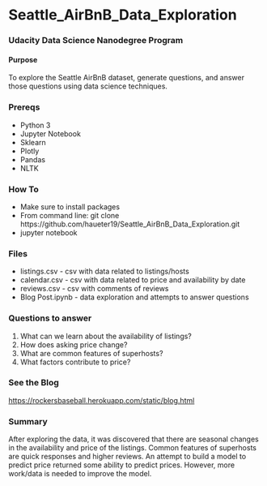 # Seattle_AirBnB_Data_Exploration
### Udacity Data Science Nanodegree Program

#### Purpose
To explore the Seattle AirBnB dataset, generate questions, and answer those questions using data science techniques.

### Prereqs
<ul>
  <li>Python 3</li>
  <li>Jupyter Notebook</li>
  <li>Sklearn</li>
  <li>Plotly</li>
  <li>Pandas</li>
  <li>NLTK</li>
</ul>

### How To
<ul>
  <li>Make sure to install packages</li>
  <li>From command line: git clone https://github.com/haueter19/Seattle_AirBnB_Data_Exploration.git</li>
  <li>jupyter notebook</li>
</ul>

### Files
<ul>
  <li>listings.csv - csv with data related to listings/hosts</li>
  <li>calendar.csv - csv with data related to price and availability by date</li>
  <li>reviews.csv - csv with comments of reviews</li>
  <li>Blog Post.ipynb - data exploration and attempts to answer questions</li>
</ul>

### Questions to answer
1. What can we learn about the availability of listings?
2. How does asking price change?
3. What are common features of superhosts?
4. What factors contribute to price?

### See the Blog
https://rockersbaseball.herokuapp.com/static/blog.html

### Summary
After exploring the data, it was discovered that there are seasonal changes in the availability and price of the listings. Common features of superhosts are quick responses and higher reviews. An attempt to build a model to predict price returned some ability to predict prices. However, more work/data is needed to improve the model. 
